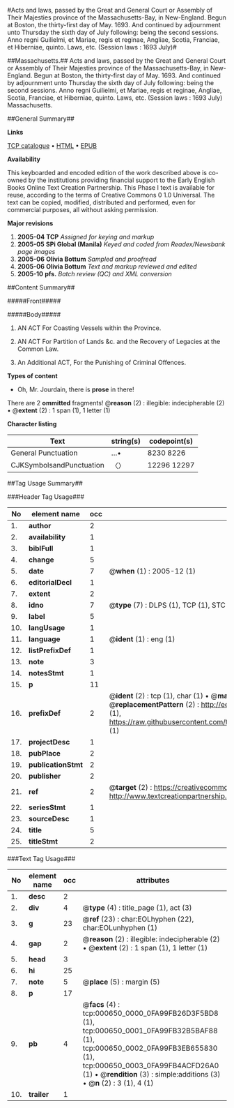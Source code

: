 #Acts and laws, passed by the Great and General Court or Assembly of Their Majesties province of the Massachusetts-Bay, in New-England. Begun at Boston, the thirty-first day of May. 1693. And continued by adjournment unto Thursday the sixth day of July following: being the second sessions. Anno regni Guilielmi, et Mariae, regis et reginae, Angliae, Scotia, Franciae, et Hiberniae, quinto. Laws, etc. (Session laws : 1693 July)#

##Massachusetts.##
Acts and laws, passed by the Great and General Court or Assembly of Their Majesties province of the Massachusetts-Bay, in New-England. Begun at Boston, the thirty-first day of May. 1693. And continued by adjournment unto Thursday the sixth day of July following: being the second sessions. Anno regni Guilielmi, et Mariae, regis et reginae, Angliae, Scotia, Franciae, et Hiberniae, quinto.
Laws, etc. (Session laws : 1693 July)
Massachusetts.

##General Summary##

**Links**

[TCP catalogue](http://www.ota.ox.ac.uk/tcp/)  • 
[HTML](http://tei.it.ox.ac.uk/tcp/Texts-HTML/free/N00/N00522.html)  • 
[EPUB](http://tei.it.ox.ac.uk/tcp/Texts-EPUB/free/N00/N00522.epub)

**Availability**

This keyboarded and encoded edition of the
	       work described above is co-owned by the institutions
	       providing financial support to the Early English Books
	       Online Text Creation Partnership. This Phase I text is
	       available for reuse, according to the terms of Creative
	       Commons 0 1.0 Universal. The text can be copied,
	       modified, distributed and performed, even for
	       commercial purposes, all without asking permission.

**Major revisions**

1. __2005-04__ __TCP__ *Assigned for keying and markup*
1. __2005-05__ __SPi Global (Manila)__ *Keyed and coded from Readex/Newsbank page images*
1. __2005-06__ __Olivia Bottum__ *Sampled and proofread*
1. __2005-06__ __Olivia Bottum__ *Text and markup reviewed and edited*
1. __2005-10__ __pfs.__ *Batch review (QC) and XML conversion*

##Content Summary##

#####Front#####

#####Body#####

1. AN ACT For Coasting Vessels within the Province.

1. AN ACT For Partition of Lands &c. and the Recovery of Legacies at the Common Law.

1. An Additional ACT, For the Punishing of Criminal Offences.

**Types of content**

  * Oh, Mr. Jourdain, there is **prose** in there!

There are 2 **ommitted** fragments! 
 @__reason__ (2) : illegible: indecipherable (2)  •  @__extent__ (2) : 1 span (1), 1 letter (1)

**Character listing**


|Text|string(s)|codepoint(s)|
|---|---|---|
|General Punctuation|…•|8230 8226|
|CJKSymbolsandPunctuation|〈〉|12296 12297|

##Tag Usage Summary##

###Header Tag Usage###

|No|element name|occ|attributes|
|---|---|---|---|
|1.|__author__|2||
|2.|__availability__|1||
|3.|__biblFull__|1||
|4.|__change__|5||
|5.|__date__|7| @__when__ (1) : 2005-12 (1)|
|6.|__editorialDecl__|1||
|7.|__extent__|2||
|8.|__idno__|7| @__type__ (7) : DLPS (1), TCP (1), STC (2), NOTIS (1), IMAGE-SET (1), EVANS-CITATION (1)|
|9.|__label__|5||
|10.|__langUsage__|1||
|11.|__language__|1| @__ident__ (1) : eng (1)|
|12.|__listPrefixDef__|1||
|13.|__note__|3||
|14.|__notesStmt__|1||
|15.|__p__|11||
|16.|__prefixDef__|2| @__ident__ (2) : tcp (1), char (1)  •  @__matchPattern__ (2) : ([0-9\-]+):([0-9IVX]+) (1), (.+) (1)  •  @__replacementPattern__ (2) : http://eebo.chadwyck.com/downloadtiff?vid=$1&page=$2 (1), https://raw.githubusercontent.com/textcreationpartnership/Texts/master/tcpchars.xml#$1 (1)|
|17.|__projectDesc__|1||
|18.|__pubPlace__|2||
|19.|__publicationStmt__|2||
|20.|__publisher__|2||
|21.|__ref__|2| @__target__ (2) : https://creativecommons.org/publicdomain/zero/1.0/ (1), http://www.textcreationpartnership.org/docs/. (1)|
|22.|__seriesStmt__|1||
|23.|__sourceDesc__|1||
|24.|__title__|5||
|25.|__titleStmt__|2||


###Text Tag Usage###

|No|element name|occ|attributes|
|---|---|---|---|
|1.|__desc__|2||
|2.|__div__|4| @__type__ (4) : title_page (1), act (3)|
|3.|__g__|23| @__ref__ (23) : char:EOLhyphen (22), char:EOLunhyphen (1)|
|4.|__gap__|2| @__reason__ (2) : illegible: indecipherable (2)  •  @__extent__ (2) : 1 span (1), 1 letter (1)|
|5.|__head__|3||
|6.|__hi__|25||
|7.|__note__|5| @__place__ (5) : margin (5)|
|8.|__p__|17||
|9.|__pb__|4| @__facs__ (4) : tcp:000650_0000_0FA99FB26D3F5BD8 (1), tcp:000650_0001_0FA99FB32B5BAF88 (1), tcp:000650_0002_0FA99FB3EB655830 (1), tcp:000650_0003_0FA99FB4ACFD26A0 (1)  •  @__rendition__ (3) : simple:additions (3)  •  @__n__ (2) : 3 (1), 4 (1)|
|10.|__trailer__|1||
